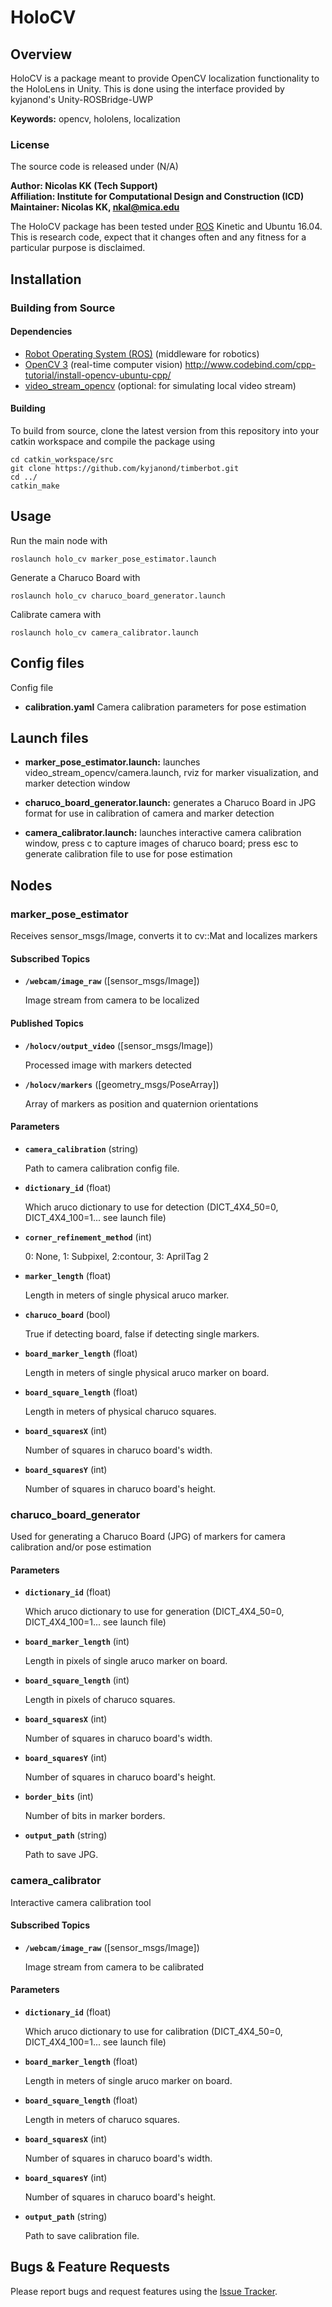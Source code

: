 # HoloCV

## Overview

HoloCV is a package meant to provide OpenCV localization functionality to the HoloLens in Unity. This is done using the interface provided by kyjanond's Unity-ROSBridge-UWP

**Keywords:** opencv, hololens, localization

### License

The source code is released under (N/A)

**Author: Nicolas KK (Tech Support) <br />
Affiliation: Institute for Computational Design and Construction (ICD) <br />
Maintainer: Nicolas KK, nkal@mica.edu**

The HoloCV package has been tested under [ROS] Kinetic and Ubuntu 16.04. This is research code, expect that it changes often and any fitness for a particular purpose is disclaimed.


## Installation


### Building from Source

#### Dependencies

- [Robot Operating System (ROS)](http://wiki.ros.org) (middleware for robotics)
- [OpenCV 3] (real-time computer vision)
		http://www.codebind.com/cpp-tutorial/install-opencv-ubuntu-cpp/
- [video_stream_opencv] (optional: for simulating local video stream)

#### Building

To build from source, clone the latest version from this repository into your catkin workspace and compile the package using

	cd catkin_workspace/src
	git clone https://github.com/kyjanond/timberbot.git
	cd ../
	catkin_make


## Usage


Run the main node with

	roslaunch holo_cv marker_pose_estimator.launch

Generate a Charuco Board with

	roslaunch holo_cv charuco_board_generator.launch

Calibrate camera with

	roslaunch holo_cv camera_calibrator.launch

## Config files

Config file

* **calibration.yaml** Camera calibration parameters for pose estimation


## Launch files

* **marker_pose_estimator.launch:** launches video_stream_opencv/camera.launch, rviz for marker visualization, and marker detection window

* **charuco_board_generator.launch:** generates a Charuco Board in JPG format for use in calibration of camera and marker detection

* **camera_calibrator.launch:** launches interactive camera calibration window, press c to capture images of charuco board; press esc to generate calibration file to use for pose estimation


## Nodes

### marker_pose_estimator

Receives sensor_msgs/Image, converts it to cv::Mat and localizes markers


#### Subscribed Topics

* **`/webcam/image_raw`** ([sensor_msgs/Image])

	Image stream from camera to be localized


#### Published Topics

* **`/holocv/output_video`** ([sensor_msgs/Image])

	Processed image with markers detected

* **`/holocv/markers`** ([geometry_msgs/PoseArray])

	Array of markers as position and quaternion orientations


#### Parameters


* **`camera_calibration`** (string)

	Path to camera calibration config file.

* **`dictionary_id`** (float)

	Which aruco dictionary to use for detection (DICT_4X4_50=0, DICT_4X4_100=1... see launch file)

* **`corner_refinement_method`** (int)

	0: None, 1: Subpixel, 2:contour, 3: AprilTag 2

* **`marker_length`** (float)

	Length in meters of single physical aruco marker.

* **`charuco_board`** (bool)

    True if detecting board, false if detecting single markers.

* **`board_marker_length`** (float)

    Length in meters of single physical aruco marker on board.

* **`board_square_length`** (float)

    Length in meters of physical charuco squares.

* **`board_squaresX`** (int)

    Number of squares in charuco board's width.

* **`board_squaresY`** (int)

    Number of squares in charuco board's height.


### charuco_board_generator

Used for generating a Charuco Board (JPG) of markers for camera calibration and/or pose estimation


#### Parameters



* **`dictionary_id`** (float)

	Which aruco dictionary to use for generation (DICT_4X4_50=0, DICT_4X4_100=1... see launch file)

* **`board_marker_length`** (int)

    Length in pixels of single aruco marker on board.

* **`board_square_length`** (int)

    Length in pixels of charuco squares.

* **`board_squaresX`** (int)

    Number of squares in charuco board's width.

* **`board_squaresY`** (int)

    Number of squares in charuco board's height.

* **`border_bits`** (int)

    Number of bits in marker borders.

* **`output_path`** (string)

    Path to save JPG.




### camera_calibrator

Interactive camera calibration tool


#### Subscribed Topics

* **`/webcam/image_raw`** ([sensor_msgs/Image])

	Image stream from camera to be calibrated


#### Parameters


* **`dictionary_id`** (float)

	Which aruco dictionary to use for calibration (DICT_4X4_50=0, DICT_4X4_100=1... see launch file)

* **`board_marker_length`** (float)

    Length in meters of single aruco marker on board.

* **`board_square_length`** (float)

    Length in meters of charuco squares.

* **`board_squaresX`** (int)

    Number of squares in charuco board's width.

* **`board_squaresY`** (int)

    Number of squares in charuco board's height.


* **`output_path`** (string)

    Path to save calibration file.




## Bugs & Feature Requests

Please report bugs and request features using the [Issue Tracker](https://github.com/kyjanond/timberbot/issues).


[ROS]: http://www.ros.org
[rviz]: http://wiki.ros.org/rviz
[OpenCV 3]: https://opencv.org/
[video_stream_opencv]: https://github.com/ros-drivers/video_stream_opencv